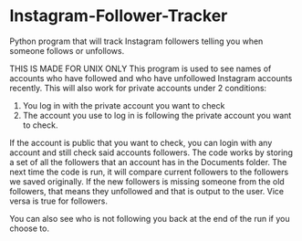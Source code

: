 # Instagram-Follower-Tracker
Python program that will track Instagram followers telling you when someone follows or unfollows.

THIS IS MADE FOR UNIX ONLY
This program is used to see names of accounts who have followed and who have unfollowed Instagram accounts recently.
This will also work for private accounts under 2 conditions:
1. You log in with the private account you want to check
2. The account you use to log in is following the private account you want to check.

If the account is public that you want to check, you can login with any account and
still check said accounts followers.
The code works by storing a set of all the followers that an account has in the Documents folder.
The next time the code is run, it will compare current followers to the followers we saved originally. 
If the new followers is missing someone from the old followers, that means they unfollowed and that is 
output to the user. Vice versa is true for followers.

You can also see who is not following you back at the end of the run if you choose to.
